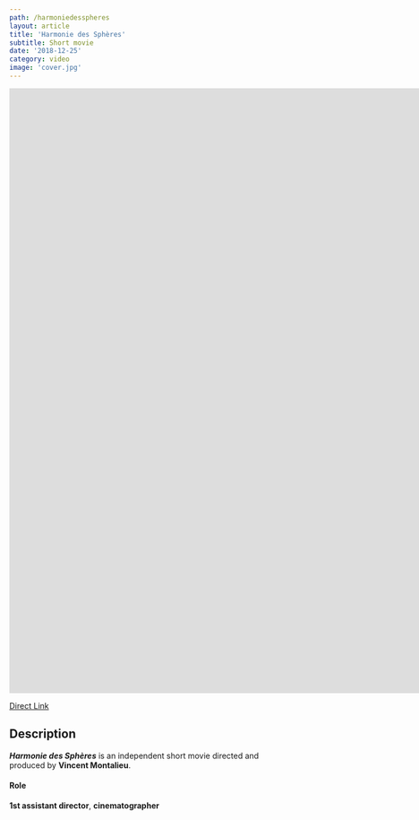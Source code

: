 ```yaml
---
path: /harmoniedesspheres
layout: article
title: 'Harmonie des Sphères'
subtitle: Short movie
date: '2018-12-25'
category: video
image: 'cover.jpg'
---
```


<iframe width="1920" height="1080" src="https://www.youtube.com/embed/W2fsqEoim-o?rel=0" frameborder="0" allowfullscreen></iframe>

[Direct Link](https://www.youtube.com/watch?v=W2fsqEoim-o)

## Description

**_Harmonie des Sphères_** is an independent short movie directed and produced by **Vincent Montalieu**.

#### Role

**1st assistant director**, **cinematographer**
